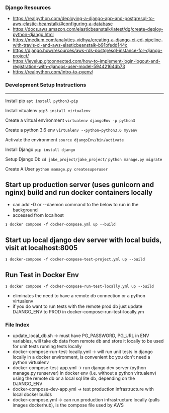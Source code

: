 ### Django Resources
* https://realpython.com/deploying-a-django-app-and-postgresql-to-aws-elastic-beanstalk/#configuring-a-database
* https://docs.aws.amazon.com/elasticbeanstalk/latest/dg/create-deploy-python-django.html
* https://medium.com/analytics-vidhya/creating-a-django-ci-cd-pipeline-with-travis-ci-and-aws-elasticbeanstalk-b91bfedd144c
* https://django.how/resources/aws-rds-postgresql-instance-for-django-project/
* https://levelup.gitconnected.com/how-to-implement-login-logout-and-registration-with-djangos-user-model-59442164db73
* https://realpython.com/intro-to-pyenv/

### Development Setup Instructions
____

Install pip
`apt install python3-pip`

Install vitualenv
`pip3 install virtualenv`

Create a virtual environment
`virtualenv djangoEnv -p python3`

Create a python 3.6 env
`virtualenv --python=python3.6 myvenv`

Activate the environment
`source djangoEnv/bin/activate`
 
Install Django
`pip install django`
 
Setup Django Db
`cd jake_project/jake_project/`
`python manage.py migrate`
 
Create A User
`python manage.py createsuperuser`

## Start up production server (uses gunicorn and nginx) build and run docker containers locally
* can add -D or --daemon command to the below to run in the background
* accessed from localhost
```
❯ docker compose -f docker-compose.yml up --build
```

## Start up local django dev server with local buids, visit at localhost:8005
```
❯ docker-compose -f docker-compose-test-project.yml up --build  
```
## Run Test in Docker Env 
```
❯ docker compose -f docker-compose-run-test-locally.yml up --build
```
* eliminates the need to have a remote db connection or a python virtualenv
* if you do want to run tests with the remote prod db just update DJANGO_ENV to PROD in docker-compose-run-test-locally.ym

### File Index
* update_local_db.sh -> must have PG_PASSWORD, PG_URL in ENV variables, will take db data from remote db and store it locally to be used for unit tests running tests locally
* docker-compose-run-test-locally.yml -> will run unit tests in django locally in a docker environment, is convenient bc you don't need a python virtualenv
* docker-compose-test-app.yml -> run django dev server (python manage.py runserver) in docker env (i.e. without a python virtualenv) using the remote db or a local sql lite db, depending on the DJANGO_ENV
* docker-compose-dev-app.yml -> test production infrastructure with local docker builds
* docker-compose.yml -> can run production infrastructure locally (pulls images dockerhub), is the compose file used by AWS
